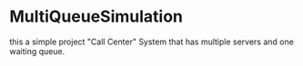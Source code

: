 # MultiQueueSimulation
this a simple project "Call Center" System that has multiple servers and one waiting queue.
